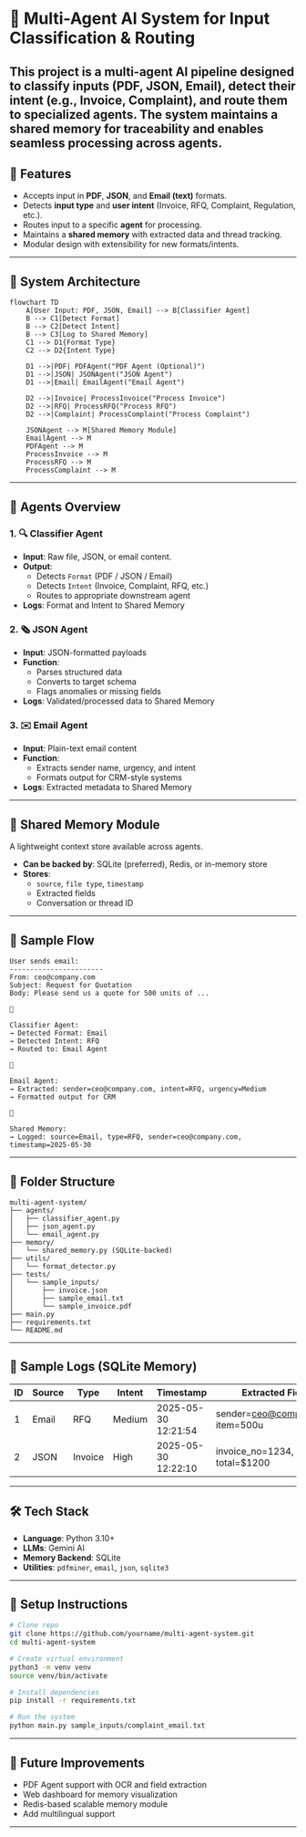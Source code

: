 # 🧠 Multi-Agent AI System for Input Classification & Routing

This project is a **multi-agent AI pipeline** designed to classify inputs (PDF, JSON, Email), detect their intent (e.g., Invoice, Complaint), and route them to specialized agents. The system maintains a **shared memory** for traceability and enables seamless processing across agents.
---

## 🚀 Features

- Accepts input in **PDF**, **JSON**, and **Email (text)** formats.
- Detects **input type** and **user intent** (Invoice, RFQ, Complaint, Regulation, etc.).
- Routes input to a specific **agent** for processing.
- Maintains a **shared memory** with extracted data and thread tracking.
- Modular design with extensibility for new formats/intents.

---

## 🧱 System Architecture

```mermaid
flowchart TD
    A[User Input: PDF, JSON, Email] --> B[Classifier Agent]
    B --> C1[Detect Format]
    B --> C2[Detect Intent]
    B --> C3[Log to Shared Memory]
    C1 --> D1{Format Type}
    C2 --> D2{Intent Type}

    D1 -->|PDF| PDFAgent("PDF Agent (Optional)")
    D1 -->|JSON| JSONAgent("JSON Agent")
    D1 -->|Email| EmailAgent("Email Agent")

    D2 -->|Invoice| ProcessInvoice("Process Invoice")
    D2 -->|RFQ| ProcessRFQ("Process RFQ")
    D2 -->|Complaint| ProcessComplaint("Process Complaint")

    JSONAgent --> M[Shared Memory Module]
    EmailAgent --> M
    PDFAgent --> M
    ProcessInvoice --> M
    ProcessRFQ --> M
    ProcessComplaint --> M

```

---

## 🧠 Agents Overview

### 1. 🔍 Classifier Agent
- **Input**: Raw file, JSON, or email content.
- **Output**:
  - Detects `Format` (PDF / JSON / Email)
  - Detects `Intent` (Invoice, Complaint, RFQ, etc.)
  - Routes to appropriate downstream agent
- **Logs**: Format and Intent to Shared Memory

### 2. 🗞 JSON Agent
- **Input**: JSON-formatted payloads
- **Function**:
  - Parses structured data
  - Converts to target schema
  - Flags anomalies or missing fields
- **Logs**: Validated/processed data to Shared Memory

### 3. ✉️ Email Agent
- **Input**: Plain-text email content
- **Function**:
  - Extracts sender name, urgency, and intent
  - Formats output for CRM-style systems
- **Logs**: Extracted metadata to Shared Memory

---

## 🧠 Shared Memory Module

A lightweight context store available across agents.

- **Can be backed by**: SQLite (preferred), Redis, or in-memory store
- **Stores**:
  - `source`, `file type`, `timestamp`
  - Extracted fields
  - Conversation or thread ID

---

## 🧪 Sample Flow

```text
User sends email:
-----------------------
From: ceo@company.com
Subject: Request for Quotation
Body: Please send us a quote for 500 units of ...



Classifier Agent:
→ Detected Format: Email
→ Detected Intent: RFQ
→ Routed to: Email Agent



Email Agent:
→ Extracted: sender=ceo@company.com, intent=RFQ, urgency=Medium
→ Formatted output for CRM



Shared Memory:
→ Logged: source=Email, type=RFQ, sender=ceo@company.com, timestamp=2025-05-30
```

---

## 📁 Folder Structure

```
multi-agent-system/
├── agents/
│   ├── classifier_agent.py
│   ├── json_agent.py
│   └── email_agent.py
├── memory/
│   └── shared_memory.py (SQLite-backed)
├── utils/
│   └── format_detector.py
├── tests/
│   └── sample_inputs/
│       ├── invoice.json
│       ├── sample_email.txt
│       └── sample_invoice.pdf
├── main.py
├── requirements.txt
└── README.md
```

---

## 📸 Sample Logs (SQLite Memory)

| ID | Source | Type  | Intent | Timestamp           | Extracted Fields                  |
|----|--------|-------|--------|---------------------|-----------------------------------|
| 1  | Email  | RFQ   | Medium | 2025-05-30 12:21:54 | sender=ceo@company.com, item=500u |
| 2  | JSON   | Invoice | High | 2025-05-30 12:22:10 | invoice_no=1234, total=$1200      |

---

## 🛠️ Tech Stack

- **Language**: Python 3.10+
- **LLMs**: Gemini AI
- **Memory Backend**: SQLite
- **Utilities**: `pdfminer`, `email`, `json`, `sqlite3`

---

## 🔧 Setup Instructions

```bash
# Clone repo
git clone https://github.com/yourname/multi-agent-system.git
cd multi-agent-system

# Create virtual environment
python3 -m venv venv
source venv/bin/activate

# Install dependencies
pip install -r requirements.txt

# Run the system
python main.py sample_inputs/complaint_email.txt
```

---

## 📌 Future Improvements

- PDF Agent support with OCR and field extraction
- Web dashboard for memory visualization
- Redis-based scalable memory module
- Add multilingual support

---
